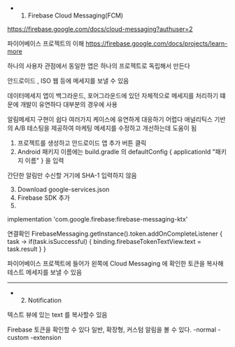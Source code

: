 

- 1. Firebase Cloud Messaging(FCM)

https://firebase.google.com/docs/cloud-messaging?authuser=2

파이어베이스 프로젝트의 이해
https://firebase.google.com/docs/projects/learn-more

하나의 사용자 관점에서 동일한 앱은 하나의 프로젝트로 독립해서 만든다




안드로이드 , ISO 웹 등에 메세지를 보낼 수 있음

데이터메세지
앱이 백그라운드, 포어그라운드에 있던 자체적으로 메세지를 처리하기 떄문에 개발이 유연하다
대부분의 경우에 사용

알림메세지
구현이 쉽다
여러가지 케이스에 유연하게 대응하기 어렵다
애널리틱스 기반의 A/B 테스팅을 제공하여 마케팅 메세지를 수정하고 개선하는데 도움이 됨

1. 프로젝트를 생성하고 안드로이드 앱 추가 버튼 클릭
2. Android 패키지 이름에는 build.gradle 의
defaultConfig { applicationId "패키지 이름" } 을 입력

간단한 알림만 수신할 거기에 SHA-1 입력하지 않음

3. Download google-services.json
4. Firebase SDK 추가
5.
implementation 'com.google.firebase:firebase-messaging-ktx'

연결확인
        FirebaseMessaging.getInstance().token.addOnCompleteListener {
            task ->
            if(task.isSuccessful) {
                binding.firebaseTokenTextView.text = task.result
            }
        }


파이어베이스 프로젝트에 들어가 왼쪽에 Cloud Messaging 에 확인한 토큰을 복사해 테스트 메세지를 보낼 수 있음


-----
- 2. Notification





<TextView
    android:textIsSelectable />
텍스트 뷰에 있는 text 를 복사할수 있음




Firebase 토큰을 확인할 수 있다
일반, 확장형, 커스텀 알림을 볼 수 있다.
-normal
-custom
-extension